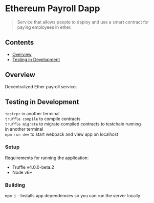 # Ethereum Payroll Dapp

> Service that allows people to deploy and use a smart contract for paying employees in ether.

## Contents

*   [Overview](#overview)
*   [Testing in Development](#testing-in-development)

## Overview

Decentralized Ether payroll service.

## Testing in Development

`testrpc` in another terminal<br>
`truffle compile` to compile contracts<br>
`truffle migrate` to migrate compiled contracts to testchain running<br>
in another terminal<br>
`npm run dev` to start webpack and view app on localhost<br>

### Setup

Requirements for running the application:

* Truffle v4.0.0-beta.2
* Node v6+


### Building

`npm i` - Installs app dependencies so you can run the server locally
